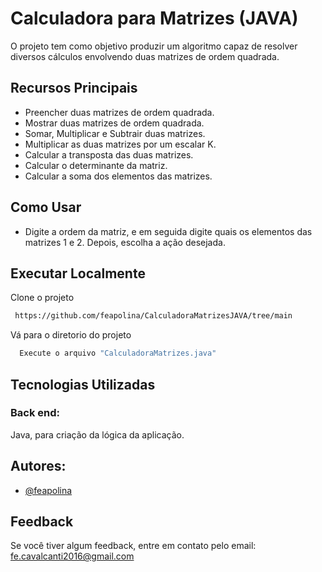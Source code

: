 
# Calculadora para Matrizes (JAVA)
O projeto tem como objetivo produzir um algoritmo capaz de resolver diversos cálculos envolvendo duas matrizes de ordem quadrada.

## Recursos Principais
- Preencher duas matrizes de ordem quadrada.
- Mostrar duas matrizes de ordem quadrada.
- Somar, Multiplicar e Subtrair duas matrizes.
- Multiplicar as duas matrizes por um escalar K.
- Calcular a transposta das duas matrizes.
- Calcular o determinante da matriz.
- Calcular a soma dos elementos das matrizes.

## Como Usar
- Digite a ordem da matriz, e em seguida digite quais os elementos das matrizes 1 e 2. Depois, escolha a ação desejada.


## Executar Localmente

Clone o projeto

```bash
 https://github.com/feapolina/CalculadoraMatrizesJAVA/tree/main
```

Vá para o diretorio do projeto

```bash
  Execute o arquivo "CalculadoraMatrizes.java"
```


## Tecnologias Utilizadas

### Back end:
Java, para criação da lógica da aplicação.


## Autores:

- [@feapolina](https://github.com/feapolina)


## Feedback

Se você tiver algum feedback, entre em contato pelo email: fe.cavalcanti2016@gmail.com
